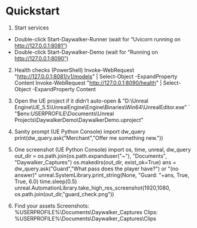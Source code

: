 ﻿# Quickstart

1) Start services
- Double-click Start-Daywalker-Runner (wait for “Uvicorn running on http://127.0.0.1:8081”)
- Double-click Start-Daywalker-Demo (wait for “Running on http://127.0.0.1:8090”)

2) Health checks (PowerShell)
Invoke-WebRequest "http://127.0.0.1:8081/v1/models" | Select-Object -ExpandProperty Content
Invoke-WebRequest "http://127.0.0.1:8090/health"     | Select-Object -ExpandProperty Content

3) Open the UE project if it didn’t auto-open
& "D:\Unreal Engine\UE_5.5\UnrealEngine\Engine\Binaries\Win64\UnrealEditor.exe" `
  "$env:USERPROFILE\Documents\Unreal Projects\DaywalkerDemo\DaywalkerDemo.uproject"

4) Sanity prompt (UE Python Console)
import dw_query
print(dw_query.ask("Merchant","Offer me something new."))

5) One screenshot (UE Python Console)
import os, time, unreal, dw_query
out_dir = os.path.join(os.path.expanduser("~"), "Documents", "Daywalker_Captures")
os.makedirs(out_dir, exist_ok=True)
ans = dw_query.ask("Guard","What pass does the player have?") or "(no answer)"
unreal.SystemLibrary.print_string(None, "Guard: "+ans, True, True, 6.0)
time.sleep(0.5)
unreal.AutomationLibrary.take_high_res_screenshot(1920,1080, os.path.join(out_dir,"guard_check.png"))

6) Find your assets
Screenshots: %USERPROFILE%\Documents\Daywalker_Captures
Clips:      %USERPROFILE%\Documents\Daywalker_Captures\Clips
